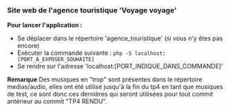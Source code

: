 ### Site web de l'agence touristique 'Voyage voyage'
**Pour lancer l'application :**
- Se déplacer dans le répertoire 'agence_touristique' (si vous n'y êtes pas encore)
- Exécuter la commande suivante :
`php -S localhost:[PORT_A_EXPOSER_SOUHAITE]`
- Se rendre sur l'adresse 'localhost:[PORT_INDIQUE_DANS_COMMANDE]'

**Remarque**
Des musiques en "trop" sont présentes dans le répertoire medias/audio, elles ont été utilisé jusqu'à la fin du tp4
en tant que musiques de test, ce sont donc ces dernières qui seront utilisées pour tout commit antérieur au commit "TP4 RENDU".
